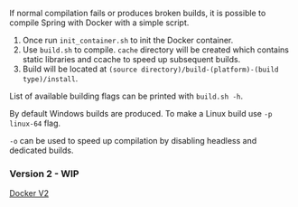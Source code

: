 If normal compilation fails or produces broken builds, it is possible to compile Spring with Docker with a simple script.

1. Once run `init_container.sh` to init the Docker container.
2. Use `build.sh` to compile. `cache` directory will be created which contains static libraries and ccache to speed up subsequent builds.
3. Build will be located at `(source directory)/build-(platform)-(build type)/install`.

List of available building flags can be printed with `build.sh -h`.

By default Windows builds are produced. To make a Linux build use `-p linux-64` flag.

`-o` can be used to speed up compilation by disabling headless and dedicated builds.

### Version 2 - WIP
[Docker V2](https://github.com/beyond-all-reason/spring/tree/master/docker-build-v2)

